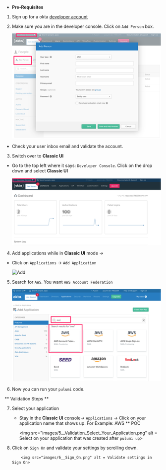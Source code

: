 * **Pre-Requisites**

1.  Sign up for a okta [developer account](https://developer.okta.com/)

2.  Make sure you are in the developer console.  Click on `Add Person` box.

    <img src="images/1__Developer_Console_Add_Person.png" alt = Developer Console Add Person>
- Check your user inbox email and validate the account.

3. Switch over to **Classic UI**
- Go to the top left where it says: `Developer Console`.  Click on the drop down and select **Classic UI**

    <img src="images/2__Switch_from_Developer_Console_to_Classic_Console.png" alt = Switch from Developer to Classic UI>

4. Add applications while in **Classic UI** mode ->
- Click on `Applications` -> `Add Application`

    <img src="images/3___Add_Application_via_classic_UI.png" alt = Add Application via classic ui>

5. Search for `AWS`.  You want `AWS Account Federation`

    <img src="images/4__Search_for_aws_Account_Federation.png" alt = Search for aws account federation app>

6. Now you can run your `pulumi` code.

** Validation Steps **

7. Select your application
    - Stay in the **Classic UI** console-> `Applications` -> Click on your application name that shows up.  For Example:  AWS ** POC

       <img src="images/5__Validation_Select_Your_Application.png" alt = Select on your application that was created after `pulumi up`> 

8. Click on `Sign On` and validate your settings by scrolling down.

           <img src="images/6__Sign_On.png" alt = Validate settings in Sign On> 